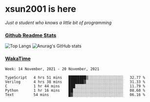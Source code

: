 # xsun2001 is here

*Just a student who knows a little bit of programming*

### [Github Readme Stats](https://github.com/anuraghazra/github-readme-stats)

![Top Langs](https://github-readme-stats.vercel.app/api/top-langs/?username=xsun2001&layout=compact&theme=radical) ![Anurag's GitHub stats](https://github-readme-stats.vercel.app/api?username=xsun2001&show_icons=true&theme=radical)

### [WakaTime](https://wakatime.com)

<!--START_SECTION:waka-->
```text
Week: 14 November, 2021 - 20 November, 2021

TypeScript   4 hrs 51 mins   ████████▒░░░░░░░░░░░░░░░░   32.77 % 
Verilog      4 hrs 38 mins   ███████▓░░░░░░░░░░░░░░░░░   31.33 % 
C            1 hr 44 mins    ███░░░░░░░░░░░░░░░░░░░░░░   11.79 % 
Python       1 hr 16 mins    ██░░░░░░░░░░░░░░░░░░░░░░░   08.60 % 
Text         54 mins         █▓░░░░░░░░░░░░░░░░░░░░░░░   06.16 % 
```
<!--END_SECTION:waka-->
